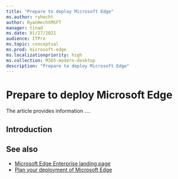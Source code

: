 ```yaml
---
title: "Prepare to deploy Microsoft Edge"
ms.author: ryhecht
author: RyanHechtMSFT
manager: tinad
ms.date: 01/27/2021
audience: ITPro
ms.topic: conceptual
ms.prod: microsoft-edge
ms.localizationpriority: high
ms.collection: M365-modern-desktop
description: "Prepare to deploy Microsoft Edge"
---
```


# Prepare to deploy Microsoft Edge

The article provides information ....

## Introduction

## See also

- [Microsoft Edge Enterprise landing page](https://aka.ms/EdgeEnterprise)
- [Plan your deployment of Microsoft Edge](deploy-edge-plan-deployment.md)